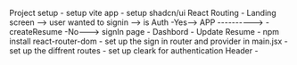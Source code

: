 Project setup
    - setup vite app
    - setup shadcn/ui
React Routing
    - Landing screen --> user wanted to signin --> is Auth -Yes--> APP ----------> - createResume
                                                           -No---> signIn page     - Dashbord
                                                                                   - Update Resume
    - npm install react-router-dom
    - set up the sign in router and provider in main.jsx
    - set up the diffrent routes
    - set up cleark for authentication
Header
    - 

